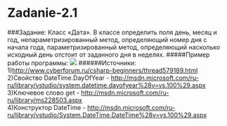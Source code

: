 Zadanie-2.1
===========
###Задание:
Класс «Дата». В классе определить поля день, месяц и год, непараметризированный метод, определяющий номер дня с начала года, 
параметризированный метод, определяющий насколько исходный день отстоит от заданного дня в неделях.
#####Пример работы программы:
<a target="_blank" href="http://fastpic.ru"><img src="http://i65.fastpic.ru/big/2014/0717/5d/f9041ba3e0a0398f64293cf37e35d75d.jpg" border="0"></a>
######Источники:
1)http://www.cyberforum.ru/csharp-beginners/thread579189.html   
2)Свойство DateTime.DayOfYear - http://msdn.microsoft.com/ru-ru/library/vstudio/system.datetime.dayofyear%28v=vs.100%29.aspx   
3)Ключевое слово get - http://msdn.microsoft.com/ru-ru/library/ms228503.aspx   
4)Конструктор DateTime - http://msdn.microsoft.com/ru-ru/library/vstudio/System.DateTime.DateTime%28v=vs.100%29.aspx   
